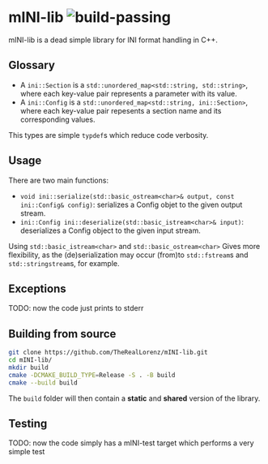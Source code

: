 # mINI-lib ![build-passing](https://github.com/TheRealLorenz/mINI-lib/actions/workflows/cmake-multi-platform.yml/badge.svg)

mINI-lib is a dead simple library for INI format handling in C++.

## Glossary

- A `ini::Section` is a `std::unordered_map<std::string, std::string>`, where each key-value pair represents a parameter with its value.
- A `ini::Config` is  a `std::unordered_map<std::string, ini::Section>`, where each key-value pair repesents a section name and its corresponding values.

This types are simple `typdef`s which reduce code verbosity.

## Usage

There are two main functions:

- `void ini::serialize(std::basic_ostream<char>& output, const ini::Config& config)`: serializes a Config objet to the given output stream.
- `ini::Config ini::deserialize(std::basic_istream<char>& input)`: deserializes a Config object to the given input stream.

Using `std::basic_istream<char>` and `std::basic_ostream<char>` Gives more flexibility, as the (de)serialization may occur (from)to `std::fstream`s and `std::stringstream`s, for example.

## Exceptions

TODO: now the code just prints to stderr

## Building from source

```bash
git clone https://github.com/TheRealLorenz/mINI-lib.git
cd mINI-lib/
mkdir build
cmake -DCMAKE_BUILD_TYPE=Release -S . -B build
cmake --build build
```

The `build` folder will then contain a **static** and **shared** version of the library.

## Testing

TODO: now the code simply has a mINI-test target which performs a very simple test 

